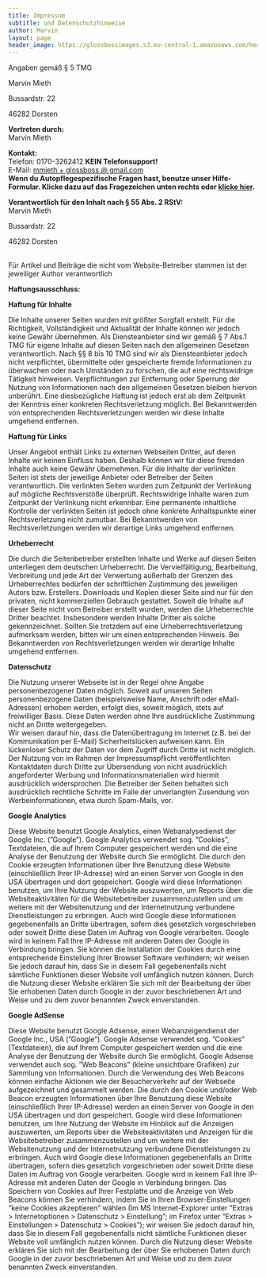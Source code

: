 ```yaml
---
title: Impressum
subtitle: und Datenschutzhinweise
author: Marvin
layout: page
header_image: https://glossbossimages.s3.eu-central-1.amazonaws.com/headerimg/DSC_0003.jpg
---
```

<div class="impressum">
  <p>
    Angaben gemäß § 5 TMG
  </p>

  <p>
    Marvin Mieth
  </p>

  <p>
    Bussardstr. 22
  </p>

  <p>
    46282 Dorsten
  </p>

  <p>
    <strong>Vertreten durch: </strong><br /> Marvin Mieth
  </p>

  <p>
    <strong>Kontakt:</strong><br /> Telefon: 0170-3262412 <strong>KEIN Telefonsupport!</strong><br /> E-Mail: <a href="mailto:mmieth+glossboss@gmail.com">mmieth + glossboss @ gmail.com</a> <br />
    <strong>Wenn du Autopflegespezifische Fragen hast, benutze unser Hilfe-Formular. Klicke dazu auf das Fragezeichen unten rechts oder <a href="/kontakt">klicke hier</a>.</strong>
  </p>

  <p>
    <strong>Verantwortlich für den Inhalt nach § 55 Abs. 2 RStV:</strong><br /> Marvin Mieth
  </p>

  <p>
    Bussardstr. 22
  </p>

  <p>
    46282 Dorsten
  </p>
  <br />Für Artikel und Beiträge die nicht vom Website-Betreiber stammen ist der jeweiliger Author verantwortlich

  <p>
    <strong>Haftungsausschluss: </strong>
  </p>

  <p>
    <strong>Haftung für Inhalte</strong>
  </p>

  <p>
    Die Inhalte unserer Seiten wurden mit größter Sorgfalt erstellt. Für die Richtigkeit, Vollständigkeit und Aktualität der Inhalte können wir jedoch keine Gewähr übernehmen. Als Diensteanbieter sind wir gemäß § 7 Abs.1 TMG für eigene Inhalte auf diesen Seiten nach den allgemeinen Gesetzen verantwortlich. Nach §§ 8 bis 10 TMG sind wir als Diensteanbieter jedoch nicht verpflichtet, übermittelte oder gespeicherte fremde Informationen zu überwachen oder nach Umständen zu forschen, die auf eine rechtswidrige Tätigkeit hinweisen. Verpflichtungen zur Entfernung oder Sperrung der Nutzung von Informationen nach den allgemeinen Gesetzen bleiben hiervon unberührt. Eine diesbezügliche Haftung ist jedoch erst ab dem Zeitpunkt der Kenntnis einer konkreten Rechtsverletzung möglich. Bei Bekanntwerden von entsprechenden Rechtsverletzungen werden wir diese Inhalte umgehend entfernen.
  </p>

  <p>
    <strong>Haftung für Links</strong>
  </p>

  <p>
    Unser Angebot enthält Links zu externen Webseiten Dritter, auf deren Inhalte wir keinen Einfluss haben. Deshalb können wir für diese fremden Inhalte auch keine Gewähr übernehmen. Für die Inhalte der verlinkten Seiten ist stets der jeweilige Anbieter oder Betreiber der Seiten verantwortlich. Die verlinkten Seiten wurden zum Zeitpunkt der Verlinkung auf mögliche Rechtsverstöße überprüft. Rechtswidrige Inhalte waren zum Zeitpunkt der Verlinkung nicht erkennbar. Eine permanente inhaltliche Kontrolle der verlinkten Seiten ist jedoch ohne konkrete Anhaltspunkte einer Rechtsverletzung nicht zumutbar. Bei Bekanntwerden von Rechtsverletzungen werden wir derartige Links umgehend entfernen.
  </p>

  <p>
    <strong>Urheberrecht</strong>
  </p>

  <p>
    Die durch die Seitenbetreiber erstellten Inhalte und Werke auf diesen Seiten unterliegen dem deutschen Urheberrecht. Die Vervielfältigung, Bearbeitung, Verbreitung und jede Art der Verwertung außerhalb der Grenzen des Urheberrechtes bedürfen der schriftlichen Zustimmung des jeweiligen Autors bzw. Erstellers. Downloads und Kopien dieser Seite sind nur für den privaten, nicht kommerziellen Gebrauch gestattet. Soweit die Inhalte auf dieser Seite nicht vom Betreiber erstellt wurden, werden die Urheberrechte Dritter beachtet. Insbesondere werden Inhalte Dritter als solche gekennzeichnet. Sollten Sie trotzdem auf eine Urheberrechtsverletzung aufmerksam werden, bitten wir um einen entsprechenden Hinweis. Bei Bekanntwerden von Rechtsverletzungen werden wir derartige Inhalte umgehend entfernen.
  </p>

  <p>
    <strong>Datenschutz</strong>
  </p>

  <p>
    Die Nutzung unserer Webseite ist in der Regel ohne Angabe personenbezogener Daten möglich. Soweit auf unseren Seiten personenbezogene Daten (beispielsweise Name, Anschrift oder eMail-Adressen) erhoben werden, erfolgt dies, soweit möglich, stets auf freiwilliger Basis. Diese Daten werden ohne Ihre ausdrückliche Zustimmung nicht an Dritte weitergegeben.<br /> Wir weisen darauf hin, dass die Datenübertragung im Internet (z.B. bei der Kommunikation per E-Mail) Sicherheitslücken aufweisen kann. Ein lückenloser Schutz der Daten vor dem Zugriff durch Dritte ist nicht möglich.<br /> Der Nutzung von im Rahmen der Impressumspflicht veröffentlichten Kontaktdaten durch Dritte zur Übersendung von nicht ausdrücklich angeforderter Werbung und Informationsmaterialien wird hiermit ausdrücklich widersprochen. Die Betreiber der Seiten behalten sich ausdrücklich rechtliche Schritte im Falle der unverlangten Zusendung von Werbeinformationen, etwa durch Spam-Mails, vor.
  </p>

  <p>
    <strong>Google Analytics</strong>
  </p>

  <p>
    Diese Website benutzt Google Analytics, einen Webanalysedienst der Google Inc. (&#8221;Google&#8221;). Google Analytics verwendet sog. &#8221;Cookies&#8221;, Textdateien, die auf Ihrem Computer gespeichert werden und die eine Analyse der Benutzung der Website durch Sie ermöglicht. Die durch den Cookie erzeugten Informationen über Ihre Benutzung diese Website (einschließlich Ihrer IP-Adresse) wird an einen Server von Google in den USA übertragen und dort gespeichert. Google wird diese Informationen benutzen, um Ihre Nutzung der Website auszuwerten, um Reports über die Websiteaktivitäten für die Websitebetreiber zusammenzustellen und um weitere mit der Websitenutzung und der Internetnutzung verbundene Dienstleistungen zu erbringen. Auch wird Google diese Informationen gegebenenfalls an Dritte übertragen, sofern dies gesetzlich vorgeschrieben oder soweit Dritte diese Daten im Auftrag von Google verarbeiten. Google wird in keinem Fall Ihre IP-Adresse mit anderen Daten der Google in Verbindung bringen. Sie können die Installation der Cookies durch eine entsprechende Einstellung Ihrer Browser Software verhindern; wir weisen Sie jedoch darauf hin, dass Sie in diesem Fall gegebenenfalls nicht sämtliche Funktionen dieser Website voll umfänglich nutzen können. Durch die Nutzung dieser Website erklären Sie sich mit der Bearbeitung der über Sie erhobenen Daten durch Google in der zuvor beschriebenen Art und Weise und zu dem zuvor benannten Zweck einverstanden.
  </p>

  <p>
    <strong>Google AdSense</strong>
  </p>

  <p>
    Diese Website benutzt Google Adsense, einen Webanzeigendienst der Google Inc., USA (&#8221;Google&#8221;). Google Adsense verwendet sog. &#8221;Cookies&#8221; (Textdateien), die auf Ihrem Computer gespeichert werden und die eine Analyse der Benutzung der Website durch Sie ermöglicht. Google Adsense verwendet auch sog. &#8221;Web Beacons&#8221; (kleine unsichtbare Grafiken) zur Sammlung von Informationen. Durch die Verwendung des Web Beacons können einfache Aktionen wie der Besucherverkehr auf der Webseite aufgezeichnet und gesammelt werden. Die durch den Cookie und/oder Web Beacon erzeugten Informationen über Ihre Benutzung diese Website (einschließlich Ihrer IP-Adresse) werden an einen Server von Google in den USA übertragen und dort gespeichert. Google wird diese Informationen benutzen, um Ihre Nutzung der Website im Hinblick auf die Anzeigen auszuwerten, um Reports über die Websiteaktivitäten und Anzeigen für die Websitebetreiber zusammenzustellen und um weitere mit der Websitenutzung und der Internetnutzung verbundene Dienstleistungen zu erbringen. Auch wird Google diese Informationen gegebenenfalls an Dritte übertragen, sofern dies gesetzlich vorgeschrieben oder soweit Dritte diese Daten im Auftrag von Google verarbeiten. Google wird in keinem Fall Ihre IP-Adresse mit anderen Daten der Google in Verbindung bringen. Das Speichern von Cookies auf Ihrer Festplatte und die Anzeige von Web Beacons können Sie verhindern, indem Sie in Ihren Browser-Einstellungen &#8221;keine Cookies akzeptieren&#8221; wählen (Im MS Internet-Explorer unter &#8221;Extras > Internetoptionen > Datenschutz > Einstellung&#8221;; im Firefox unter &#8221;Extras > Einstellungen > Datenschutz > Cookies&#8221;); wir weisen Sie jedoch darauf hin, dass Sie in diesem Fall gegebenenfalls nicht sämtliche Funktionen dieser Website voll umfänglich nutzen können. Durch die Nutzung dieser Website erklären Sie sich mit der Bearbeitung der über Sie erhobenen Daten durch Google in der zuvor beschriebenen Art und Weise und zu dem zuvor benannten Zweck einverstanden.
  </p>
</div>
